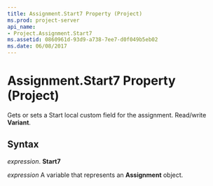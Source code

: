 ```yaml
---
title: Assignment.Start7 Property (Project)
ms.prod: project-server
api_name:
- Project.Assignment.Start7
ms.assetid: 0860961d-93d9-a738-7ee7-d0f049b5eb02
ms.date: 06/08/2017
---
```



# Assignment.Start7 Property (Project)

Gets or sets a Start local custom field for the assignment. Read/write **Variant**.


## Syntax

 _expression_. **Start7**

 _expression_ A variable that represents an **Assignment** object.


